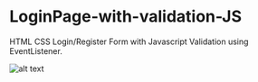 # LoginPage-with-validation-JS

HTML CSS Login/Register Form with Javascript Validation using EventListener.


![alt text](https://raw.githubusercontent.com/SayaliChinchole/Countdown-Timer-JS/main/Pic.jpg)
